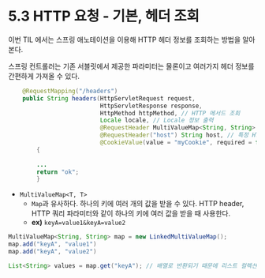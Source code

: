 # 5.3 HTTP 요청 - 기본, 헤더 조회

이번 TIL 에서는 스프링 애노테이션을 이용해 HTTP 헤더 정보를 조회하는 방법을 알아본다.

스프링 컨트롤러는 기존 서블릿에서 제공한 파라미터는 물론이고 여러가지 헤더 정보를 간편하게 가져올 수 있다.

```java
    @RequestMapping("/headers")
    public String headers(HttpServletRequest request,
                          HttpServletResponse response,
                          HttpMethod httpMethod, // HTTP 메서드 조회
                          Locale locale, // Locale 정보 출력
                          @RequestHeader MultiValueMap<String, String> headerMap, // 모든 HTTP 헤더 조회
                          @RequestHeader("host") String host, // 특정 HTTP 헤더 조회
                          @CookieValue(value = "myCookie", required = false) String cookie) // 특정 쿠키를 조회
        {
        
        ...
        return "ok";
        }
```

- `MultiValueMap<T, T>`
  - `Map`과 유사하다. 하나의 키에 여러 개의 값을 받을 수 있다. HTTP header, HTTP 쿼리 파라미터와 같이 하나의 키에 여러 값을 받을 때 사용한다.
  - **ex)** `keyA=value1&keyA=value2`

```java
MultiValueMap<String, String> map = new LinkedMultiValueMap();
map.add("keyA", "value1")
map.add("keyA", "value2")

List<String> values = map.get("keyA"); // 배열로 반환되기 때문에 리스트 컬렉션으로 받는다.
```

